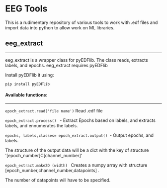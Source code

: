 # EEG Tools
This is a rudimentary repository of various tools to work with .edf files and import data into python to allow work on ML libraries. 



## eeg_extract
----
eeg_extract is a wrapper class for pyEDFlib. The class reads, extracts labels, and epochs. eeg_extract requires pyEDFlib 

Install pyEDFlib it using: 

```pip install pyEDFlib```

#### Available functions: 
-----
``` epoch_extract.read('file name') ```  Read .edf file


```epoch_extract.process() ``` - Extract Epochs based on labels, and extracts labels, and ennumerates the labels.


```epochs, labels,classes= epoch_extract.output() ```- Output epochs, and labels. 

The structure of the output data will be a dict with the key of structure '[epoch_number]C[channel_number]'

```epoch_extract.make2D (width) ``` Creates a numpy array with structure [epoch_number,channel_number,datapoints] . 

The number of datapoints will have to be specified. 
